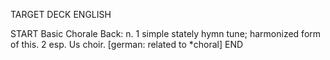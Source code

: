 TARGET DECK
ENGLISH

START
Basic
Chorale
Back: n. 1 simple stately hymn tune; harmonized form of this. 2 esp. Us choir. [german: related to *choral]
END
